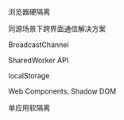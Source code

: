 浏览器硬隔离

同源场景下跨界面通信解决方案

BroadcastChannel

SharedWorker API

localStorage



Web Components, Shadow DOM

单应用软隔离

